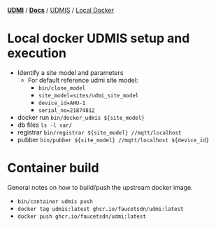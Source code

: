 [**UDMI**](../../) / [**Docs**](../) / [UDMIS](.) / [Local Docker](#)

# Local docker UDMIS setup and execution

* Identify a site model and parameters
  * For default reference udmi site model:
    * `bin/clone_model`
    * `site_model=sites/udmi_site_model`
    * `device_id=AHU-1`
    * `serial_no=21874812`
* docker run `bin/docker_udmis ${site_model}`
* db files `ls -l var/`
* registrar `bin/registrar ${site_model} //mqtt/localhost`
* pubber `bin/pubber ${site_model} //mqtt/localhost ${device_id}`

# Container build

General notes on how to build/push the upstream docker image.

* `bin/container udmis push`
* `docker tag udmis:latest ghcr.io/faucetsdn/udmi:latest`
* `docker push ghcr.io/faucetsdn/udmi:latest`

